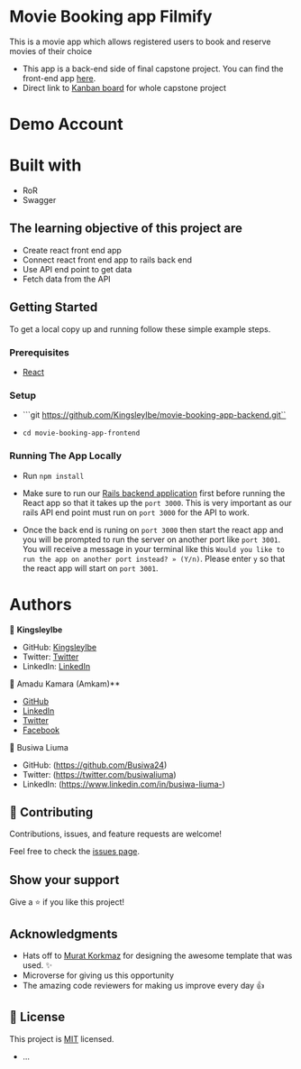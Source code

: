 # Movie Booking app Filmify
This is a movie app which allows registered users to book and reserve movies of their choice 

- This app is a back-end side of final capstone project. You can find the front-end app [here](https://github.com/KingsleyIbe/movie-booking-app-frontend). 
- Direct link to [Kanban board](https://github.com/KingsleyIbe/movie-booking-app-frontend/projects/1) for whole capstone project


# Demo Account



# Built with
 - RoR
 - Swagger
 

## The learning objective of this project are

- Create react front end app
- Connect react front end app to rails back end
- Use API end point to get data
- Fetch data from the API

## Getting Started

To get a local copy up and running follow these simple example steps.

### Prerequisites

- [React](https://reactjs.org/tutorial/tutorial.html#prerequisites)

### Setup

- ```git https://github.com/KingsleyIbe/movie-booking-app-backend.git``

- ```cd movie-booking-app-frontend```

### Running The App Locally

- Run `npm install`

- Make sure to run our [Rails backend application](https://github.com/KingsleyIbe/movie-booking-app-backend) first before running the React app so that it takes up the `port 3000`. This is very important as our rails API end point must run on `port 3000` for the API to work.
- Once the back end is runing on `port 3000` then start the react app and you will be prompted to run the server on another port like `port 3001`. You will receive a message in your terminal like this `Would you like to run the app on another port instead? » (Y/n)`. Please enter `y` so that the react app will start on `port 3001`.

# Authors

👤 **KingsleyIbe**

- GitHub: [KingsleyIbe](https://github.com/KingsleyIbe)
- Twitter: [Twitter](https://twitter.com/ibekingsley2)
- LinkedIn: [LinkedIn](https://www.linkedin.com/in/kingsley-ibe/)
 
 
 👤 Amadu Kamara (Amkam)**

- [GitHub](https://github.com/AmaduKamara)
- [LinkedIn](https://www.linkedin.com/in/amadu-kamara-3b60a25b)
- [Twitter](https://twitter.com/DevAmkam)
- [Facebook](https://www.facebook.com/amadus.kamara.7)

👤 Busiwa Liuma

- GitHub: (https://github.com/Busiwa24) 
- Twitter: (https://twitter.com/busiwaliuma) 
- LinkedIn: (https://www.linkedin.com/in/busiwa-liuma-)


## 🤝 Contributing

Contributions, issues, and feature requests are welcome!

Feel free to check the [issues page](https://github.com/KingsleyIbe/moviebooking-app-frontend/issues).

## Show your support

Give a ⭐️ if you like this project!

## Acknowledgments

- Hats off to [Murat Korkmaz](https://www.behance.net/muratk) for designing the awesome template that was used. ✨
- Microverse for giving us this opportunity
- The amazing code reviewers for making us improve every day 👍

## 📝 License

This project is [MIT](./LICENCE) licensed.
* ...
